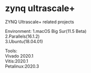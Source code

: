 # zynq ultrascale+
ZYNQ Ultrascale+ related projects

Environment: 
1.macOS Big Sur(11.5 Beta)  
2.Parallels(16.1.2)  
3.Ubuntu(18.04.01)  
  
Tools:  
Vivado 2020.1  
Vitis:2020.1  
Petalinux:2020.3  
